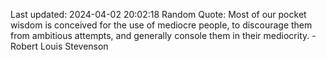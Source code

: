 Last updated: 2024-04-02 20:02:18
Random Quote: Most of our pocket wisdom is conceived for the use of mediocre people, to discourage them from ambitious attempts, and generally console them in their mediocrity. - Robert Louis Stevenson